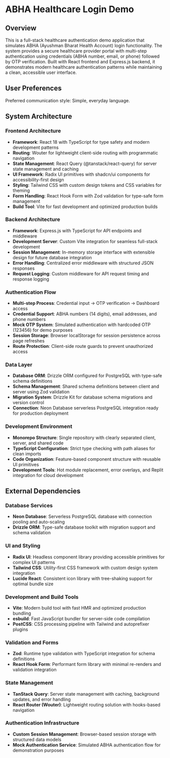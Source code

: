 # ABHA Healthcare Login Demo

## Overview

This is a full-stack healthcare authentication demo application that simulates ABHA (Ayushman Bharat Health Account) login functionality. The system provides a secure healthcare provider portal with multi-step authentication using credentials (ABHA number, email, or phone) followed by OTP verification. Built with React frontend and Express.js backend, it demonstrates modern healthcare authentication patterns while maintaining a clean, accessible user interface.

## User Preferences

Preferred communication style: Simple, everyday language.

## System Architecture

### Frontend Architecture
- **Framework**: React 18 with TypeScript for type safety and modern development patterns
- **Routing**: Wouter for lightweight client-side routing with programmatic navigation
- **State Management**: React Query (@tanstack/react-query) for server state management and caching
- **UI Framework**: Radix UI primitives with shadcn/ui components for accessibility-first design
- **Styling**: Tailwind CSS with custom design tokens and CSS variables for theming
- **Form Handling**: React Hook Form with Zod validation for type-safe form management
- **Build Tool**: Vite for fast development and optimized production builds

### Backend Architecture
- **Framework**: Express.js with TypeScript for API endpoints and middleware
- **Development Server**: Custom Vite integration for seamless full-stack development
- **Session Management**: In-memory storage interface with extensible design for future database integration
- **Error Handling**: Centralized error middleware with structured JSON responses
- **Request Logging**: Custom middleware for API request timing and response logging

### Authentication Flow
- **Multi-step Process**: Credential input → OTP verification → Dashboard access
- **Credential Support**: ABHA numbers (14 digits), email addresses, and phone numbers
- **Mock OTP System**: Simulated authentication with hardcoded OTP (123456) for demo purposes
- **Session Storage**: Browser localStorage for session persistence across page refreshes
- **Route Protection**: Client-side route guards to prevent unauthorized access

### Data Layer
- **Database ORM**: Drizzle ORM configured for PostgreSQL with type-safe schema definitions
- **Schema Management**: Shared schema definitions between client and server using Zod validation
- **Migration System**: Drizzle Kit for database schema migrations and version control
- **Connection**: Neon Database serverless PostgreSQL integration ready for production deployment

### Development Environment
- **Monorepo Structure**: Single repository with clearly separated client, server, and shared code
- **TypeScript Configuration**: Strict type checking with path aliases for clean imports
- **Code Organization**: Feature-based component structure with reusable UI primitives
- **Development Tools**: Hot module replacement, error overlays, and Replit integration for cloud development

## External Dependencies

### Database Services
- **Neon Database**: Serverless PostgreSQL database with connection pooling and auto-scaling
- **Drizzle ORM**: Type-safe database toolkit with migration support and schema validation

### UI and Styling
- **Radix UI**: Headless component library providing accessible primitives for complex UI patterns
- **Tailwind CSS**: Utility-first CSS framework with custom design system integration
- **Lucide React**: Consistent icon library with tree-shaking support for optimal bundle size

### Development and Build Tools
- **Vite**: Modern build tool with fast HMR and optimized production bundling
- **esbuild**: Fast JavaScript bundler for server-side code compilation
- **PostCSS**: CSS processing pipeline with Tailwind and autoprefixer plugins

### Validation and Forms
- **Zod**: Runtime type validation with TypeScript integration for schema definitions
- **React Hook Form**: Performant form library with minimal re-renders and validation integration

### State Management
- **TanStack Query**: Server state management with caching, background updates, and error handling
- **React Router (Wouter)**: Lightweight routing solution with hooks-based navigation

### Authentication Infrastructure
- **Custom Session Management**: Browser-based session storage with structured data models
- **Mock Authentication Service**: Simulated ABHA authentication flow for demonstration purposes